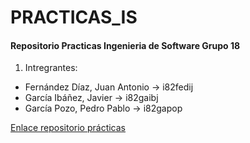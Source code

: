 # PRACTICAS_IS

#### Repositorio Practicas Ingenieria de Software Grupo 18

1. Intregrantes:

* Fernández Díaz, Juan Antonio -> i82fedij
* García Ibáñez, Javier -> i82gaibj
* García Pozo, Pedro Pablo -> i82gapop

[Enlace repositorio prácticas](https://github.com/i82gapop/practicas_is)
